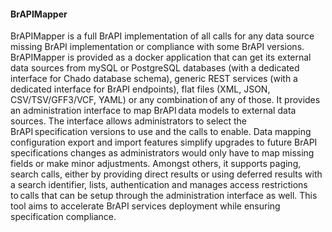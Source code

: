 #### BrAPIMapper

<!-- Valentin G: I'm planning to add a figure in supplementary data that shows data sets on a side, the mapper with some internal parts and the exposed BrAPI services. -->
BrAPIMapper is a full BrAPI implementation of all calls for any data source missing BrAPI implementation or compliance with some BrAPI versions. BrAPIMapper is provided as a docker application that can get its external data sources from mySQL or PostgreSQL databases (with a dedicated interface for Chado database schema), generic REST services (with a dedicated interface for BrAPI endpoints), flat files (XML, JSON, CSV/TSV/GFF3/VCF, YAML) or any combination of any of those. It provides an administration interface to map BrAPI data models to external data sources. The interface allows administrators to select the BrAPI specification versions to use and the calls to enable. Data mapping configuration export and import features simplify upgrades to future BrAPI specifications changes as administrators would only have to map missing fields or make minor adjustments. Amongst others, it supports paging, search calls, either by providing direct results or using deferred results with a search identifier, lists, authentication and manages access restrictions to calls that can be setup through the administration interface as well. This tool aims to accelerate BrAPI services deployment while ensuring specification compliance. 
